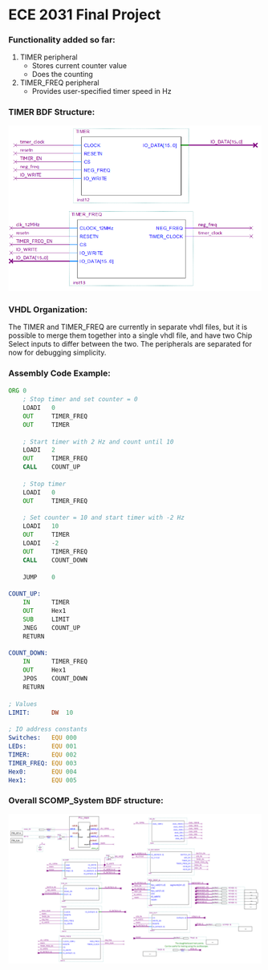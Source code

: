 # ECE 2031 Final Project

### Functionality added so far:

1. TIMER peripheral
    - Stores current counter value
    - Does the counting
2. TIMER_FREQ peripheral
    - Provides user-specified timer speed in Hz

### TIMER BDF Structure:

![TIMER.png](https://github.com/ecuasonic/ECE2031-Timer-Project/blob/main/TIMER.png)

### VHDL Organization:

The TIMER and TIMER_FREQ are currently in separate vhdl files, but it is possible to merge them together into a single vhdl file, and have two Chip Select inputs to differ between the two.
The peripherals are separated for now for debugging simplicity.

### Assembly Code Example:
```asm
ORG 0
    ; Stop timer and set counter = 0
    LOADI   0
    OUT     TIMER_FREQ
    OUT     TIMER

    ; Start timer with 2 Hz and count until 10
    LOADI   2
    OUT     TIMER_FREQ
    CALL    COUNT_UP

    ; Stop timer
    LOADI   0
    OUT     TIMER_FREQ

    ; Set counter = 10 and start timer with -2 Hz
    LOADI   10
    OUT     TIMER
    LOADI   -2
    OUT     TIMER_FREQ
    CALL    COUNT_DOWN

	JUMP    0

COUNT_UP:
    IN      TIMER
    OUT     Hex1
    SUB     LIMIT
    JNEG    COUNT_UP
    RETURN

COUNT_DOWN:
    IN      TIMER_FREQ
    OUT     Hex1
    JPOS    COUNT_DOWN
    RETURN

; Values
LIMIT:      DW  10

; IO address constants
Switches:   EQU 000
LEDs:       EQU 001
TIMER:      EQU 002
TIMER_FREQ: EQU 003
Hex0:       EQU 004
Hex1:       EQU 005
```

### Overall SCOMP_System BDF structure:

![SCOMP_SystemBDF.png](https://github.com/ecuasonic/ECE2031-Timer-Project/blob/main/SCOMP_SystemBDF.png)
